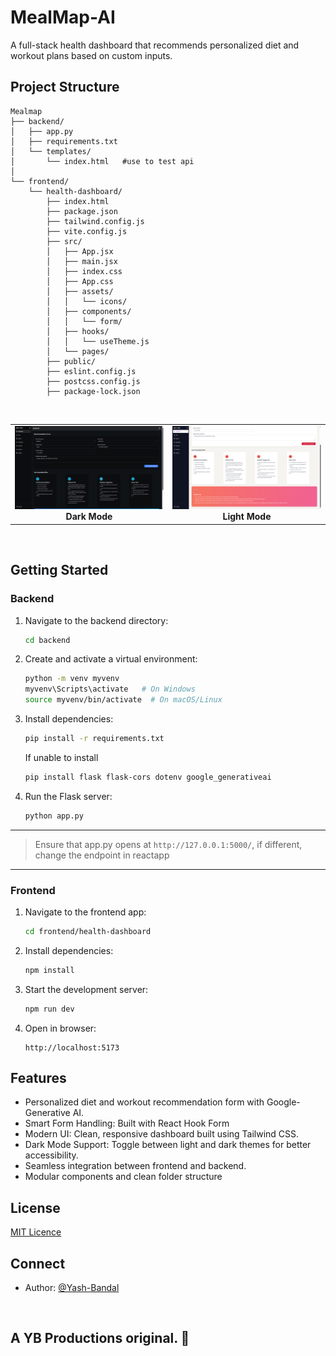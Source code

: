 # MealMap-AI

A full-stack health dashboard that recommends personalized diet and workout plans based on custom inputs.

## Project Structure 
 
```
Mealmap
├── backend/
│   ├── app.py
│   ├── requirements.txt
│   └── templates/
│       └── index.html   #use to test api
│
└── frontend/
    └── health-dashboard/
        ├── index.html
        ├── package.json
        ├── tailwind.config.js
        ├── vite.config.js
        ├── src/
        │   ├── App.jsx
        │   ├── main.jsx
        │   ├── index.css
        │   ├── App.css
        │   ├── assets/
        │   │   └── icons/
        │   ├── components/
        │   │   └── form/
        │   ├── hooks/
        │   │   └── useTheme.js
        │   └── pages/
        ├── public/
        ├── eslint.config.js
        ├── postcss.config.js
        ├── package-lock.json
```

<br>


<table>
  <tr>
    <td align="center" width="600">
      <img src="https://github.com/Yash-Bandal/MealMap-GenAI/blob/d7064298765733b262d09774de2ae22708283a56/frontend/health-dashboard/public/DarkMode.png?raw=true" width="300"/>
      <br>
      <b>Dark Mode</b>
    </td>
    <td align="center" width="600">
      <img src="https://github.com/Yash-Bandal/MealMap-GenAI/blob/d7064298765733b262d09774de2ae22708283a56/frontend/health-dashboard/public/LightMode.png?raw=true" width="300"/>
      <br>
      <b>Light Mode</b>
    </td>
  </tr>
</table>

<br>

## Getting Started

### Backend

1. Navigate to the backend directory:

   ```bash
   cd backend
   ```

2. Create and activate a virtual environment:

   ```bash
   python -m venv myvenv
   myvenv\Scripts\activate   # On Windows
   source myvenv/bin/activate  # On macOS/Linux
   ```

3. Install dependencies:

   ```bash
   pip install -r requirements.txt
   ```
   If unable to install
   ```bash
   pip install flask flask-cors dotenv google_generativeai
   ```
   

4. Run the Flask server:

   ```bash
   python app.py
   ```

  ---
  > Ensure that app.py opens at `http://127.0.0.1:5000/`, if different, change the endpoint in reactapp
  ---

### Frontend

1. Navigate to the frontend app:

   ```bash
   cd frontend/health-dashboard
   ```

2. Install dependencies:

   ```bash
   npm install
   ```

3. Start the development server:

   ```bash
   npm run dev
   ```

4. Open in browser:

   ```
   http://localhost:5173
   ```

## Features

* Personalized diet and workout recommendation form with Google-Generative AI.
* Smart Form Handling: Built with React Hook Form
* Modern UI: Clean, responsive dashboard built using Tailwind CSS.
* Dark Mode Support: Toggle between light and dark themes for better accessibility.
* Seamless integration between frontend and backend.
* Modular components and clean folder structure

## License
[MIT Licence](https://github.com/Yash-Bandal/MealMap-GenAI/blob/370c61b875e8bf942de685c40b9f55702d2c4842/LICENSE)


##  Connect

* Author: [@Yash-Bandal](https://github.com/Yash-Bandal)

<br>

## A YB Productions original. 💝

